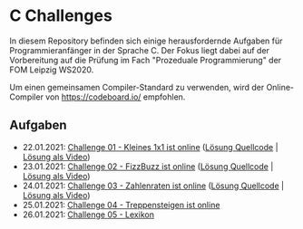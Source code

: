 # C Challenges

In diesem Repository befinden sich einige herausfordernde Aufgaben für Programmieranfänger in der Sprache C. Der Fokus liegt dabei auf der Vorbereitung auf die Prüfung im Fach "Prozeduale Programmierung" der FOM Leipzig WS2020. 

Um einen gemeinsamen Compiler-Standard zu verwenden, wird der Online-Compiler von https://codeboard.io/ empfohlen.

## Aufgaben

- 22.01.2021: [Challenge 01 - Kleines 1x1 ist online](./challenge-01-kleines-1-mal-1) ([Lösung Quellcode](./challenge-01-kleines-1-mal-1/solution) | [Lösung als Video](https://youtu.be/-rP5JMCdmDw)) 
- 23.01.2021: [Challenge 02 - FizzBuzz ist online](./challenge-02-fizzbuzz) ([Lösung Quellcode](./challenge-02-fizzbuzz/solution) | [Lösung als Video](https://youtu.be/Wgvk5R5FiXU)) 
- 24.01.2021: [Challenge 03 - Zahlenraten ist online](./challenge-03-zahlenraten) ([Lösung Quellcode](./challenge-03-zahlenraten/solution) | [Lösung als Video](https://youtu.be/5uu3ZG3Nm7c)) 
- 25.01.2021: [Challenge 04 - Treppensteigen ist online](./challenge-04-treppensteigen)
- 26.01.2021: [Challenge 05 - Lexikon](./challenge-05-lexikon)
